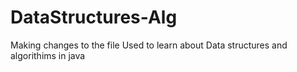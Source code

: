 # DataStructures-Alg
Making changes to the file
Used to learn about Data structures and algorithims in java
